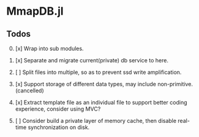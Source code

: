 # MmapDB.jl


## Todos

0. [x] Wrap into sub modules.
1. [x] Separate and migrate current(private) db service to here.
2. [ ] Split files into multiple, so as to prevent ssd write amplification.
3. [x] Support storage of different data types, may include non-primitive. (cancelled)
5. [x] Extract template file as an individual file to support better coding experience, consider using MVC?


99. [ ] Consider build a private layer of memory cache, then disable real-time synchronization on disk.

